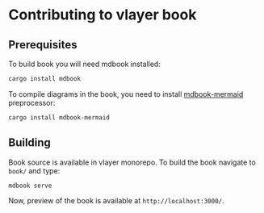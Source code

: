 # Contributing to vlayer book

## Prerequisites

To build book you will need mdbook installed:
```sh
cargo install mdbook
```

To compile diagrams in the book, you need to install [mdbook-mermaid](https://github.com/badboy/mdbook-mermaid) preprocessor:
```sh
cargo install mdbook-mermaid
```

## Building

Book source is available in vlayer monorepo. To build the book navigate to `book/` and type:
```
mdbook serve
```

Now, preview of the book is available at `http://localhost:3000/`.
